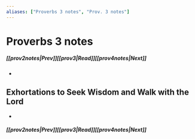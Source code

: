 ```yaml
---
aliases: ["Proverbs 3 notes", "Prov. 3 notes"]
---
```

# Proverbs 3 notes
##### <span class=arrow-left></span>[[prov2notes|Prev]]<span class=navigation-separator></span>[[prov3|Read]]<span class=navigation-separator></span>[[prov4notes|Next]]<span class=arrow-right></span>
- 
## Exhortations to Seek Wisdom and Walk with the Lord
- 
##### <span class=arrow-left></span>[[prov2notes|Prev]]<span class=navigation-separator></span>[[prov3|Read]]<span class=navigation-separator></span>[[prov4notes|Next]]<span class=arrow-right></span>